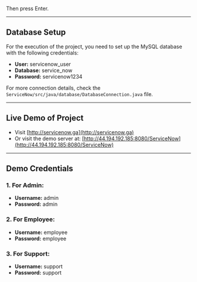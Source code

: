 Then press Enter.

---

## Database Setup

For the execution of the project, you need to set up the MySQL database with the following credentials:

- **User:** servicenow_user
- **Database:** service_now
- **Password:** servicenow1234

For more connection details, check the `ServiceNow/src/java/database/DatabaseConnection.java` file.

---

## Live Demo of Project

- Visit [http://servicenow.ga](http://servicenow.ga)
- Or visit the demo server at: [http://44.194.192.185:8080/ServiceNow](http://44.194.192.185:8080/ServiceNow)

---

## Demo Credentials

### 1. For Admin:
- **Username:** admin
- **Password:** admin

### 2. For Employee:
- **Username:** employee
- **Password:** employee

### 3. For Support:
- **Username:** support
- **Password:** support
